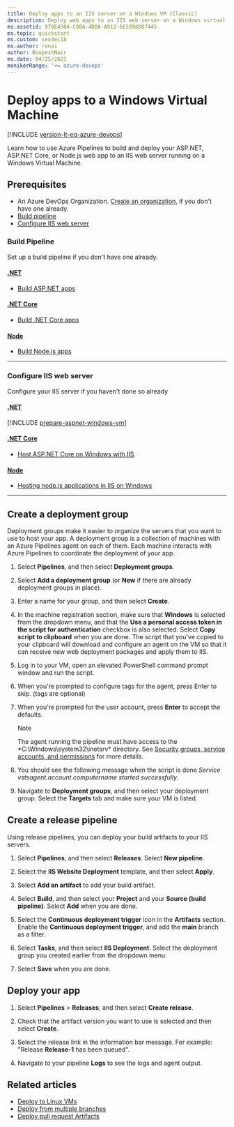 ```yaml
---
title: Deploy apps to an IIS server on a Windows VM (Classic)
description: Deploy web apps to an IIS web server on a Windows virtual machine using Deployment Groups
ms.assetid: 979E4504-C88A-4D0A-A912-6E5998D87445
ms.topic: quickstart
ms.custom: seodec18
ms.author: ronai
author: RoopeshNair
ms.date: 04/25/2022
monikerRange: '<= azure-devops'
---
```


# Deploy apps to a Windows Virtual Machine

[!INCLUDE [version-lt-eq-azure-devops](../../../includes/version-lt-eq-azure-devops.md)]

Learn how to use Azure Pipelines to build and deploy your ASP.NET, ASP.NET Core, or Node.js web app to an IIS web server running on a Windows Virtual Machine.

## Prerequisites

- An Azure DevOps Organization. [Create an organization](../../../organizations/accounts/create-organization.md), if you don't have one already.
- [Build pipeline](#build-pipeline)
- [Configure IIS web server](#configure-iis-web-server)

### Build Pipeline

Set up a build pipeline if you don't have one already.

#### [.NET](#tab/net/)

- [Build ASP.NET apps](../aspnet/build-aspnet-4.md)

#### [.NET Core](#tab/netcore/)

- [Build .NET Core apps](../../ecosystems/dotnet-core.md)

#### [Node](#tab/node/)

- [Build Node.js apps](../../ecosystems/javascript.md)

---

### Configure IIS web server

Configure your IIS server if you haven't done so already

#### [.NET](#tab/net/)

[!INCLUDE [prepare-aspnet-windows-vm](../includes/prepare-aspnet-windows-vm.md)]

#### [.NET Core](#tab/netcore/)

- [Host ASP.NET Core on Windows with IIS](/aspnet/core/host-and-deploy/iis/).

#### [Node](#tab/node/)

- [Hosting node.js applications in IIS on Windows](https://github.com/Azure/iisnode)

---

## Create a deployment group

Deployment groups make it easier to organize the servers that you want to use to host your app. A deployment group is a collection of machines with an Azure Pipelines agent on each of them. Each machine interacts with Azure Pipelines to coordinate the deployment of your app.

1. Select **Pipelines**, and then select **Deployment groups**.

1. Select **Add a deployment group** (or **New** if there are already deployment groups in place).

1. Enter a name for your group, and then select **Create**.

1. In the machine registration section, make sure that **Windows** is selected from the dropdown menu, and that the **Use a personal access token in the script for authentication** checkbox is also selected. Select **Copy script to clipboard** when you are done. The script that you've copied to your clipboard will download and configure an agent on the VM so that it can receive new web deployment packages and apply them to IIS.

1. Log in to your VM, open an elevated PowerShell command prompt window and run the script.

1. When you're prompted to configure tags for the agent, press Enter to skip. (tags are optional)

1. When you're prompted for the user account, press **Enter** to accept the defaults.

   > [!NOTE]
   > The agent running the pipeline must have access to the *C:\Windows\system32\inetsrv\* directory. See [Security groups, service accounts, and permissions](../../../organizations/security/permissions-access.md) for more details.

1. You should see the following message when the script is done *Service vstsagent.account.computername started successfully*.

1. Navigate to **Deployment groups**, and then select your deployment group. Select the **Targets** tab and make sure your VM is listed.

## Create a release pipeline

Using release pipelines, you can deploy your build artifacts to your IIS servers.

1. Select **Pipelines**, and then select **Releases**. Select **New pipeline**.

1. Select the **IIS Website Deployment** template, and then select **Apply**.

1. Select **Add an artifact** to add your build artifact.

1. Select **Build**, and then select your **Project** and your **Source (build pipeline)**. Select **Add** when you are done.

1. Select the **Continuous deployment trigger** icon in the **Artifacts** section. Enable the **Continuous deployment trigger**,
   and add the **main** branch as a filter.

1. Select **Tasks**, and then select **IIS Deployment**. Select the deployment group you created earlier from the dropdown menu.

1. Select **Save** when you are done.

## Deploy your app

1. Select **Pipelines** > **Releases**, and then select **Create release**.

1. Check that the artifact version you want to use is selected and then select **Create**.

1. Select the release link in the information bar message. For example: "Release **Release-1** has been queued".

1. Navigate to your pipeline **Logs** to see the logs and agent output.

## Related articles

- [Deploy to Linux VMs](./deploy-linuxvm-deploygroups.md)
- [Deploy from multiple branches](../..//release/deploy-multiple-branches.md)
- [Deploy pull request Artifacts](../../release/deploy-pull-request-builds.md)
